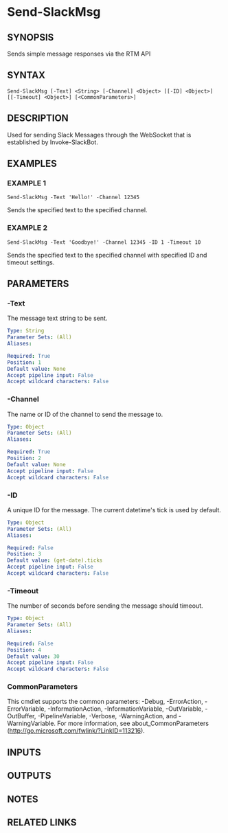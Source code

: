 # Send-SlackMsg

## SYNOPSIS
Sends simple message responses via the RTM API

## SYNTAX

```
Send-SlackMsg [-Text] <String> [-Channel] <Object> [[-ID] <Object>] [[-Timeout] <Object>] [<CommonParameters>]
```

## DESCRIPTION
Used for sending Slack Messages through the WebSocket that is established by Invoke-SlackBot.

## EXAMPLES

### EXAMPLE 1
```
Send-SlackMsg -Text 'Hello!' -Channel 12345
```

Sends the specified text to the specified channel.

### EXAMPLE 2
```
Send-SlackMsg -Text 'Goodbye!' -Channel 12345 -ID 1 -Timeout 10
```

Sends the specified text to the specified channel with specified ID and timeout settings.

## PARAMETERS

### -Text
The message text string to be sent.

```yaml
Type: String
Parameter Sets: (All)
Aliases:

Required: True
Position: 1
Default value: None
Accept pipeline input: False
Accept wildcard characters: False
```

### -Channel
The name or ID of the channel to send the message to.

```yaml
Type: Object
Parameter Sets: (All)
Aliases:

Required: True
Position: 2
Default value: None
Accept pipeline input: False
Accept wildcard characters: False
```

### -ID
A unique ID for the message.
The current datetime's tick is used by default.

```yaml
Type: Object
Parameter Sets: (All)
Aliases:

Required: False
Position: 3
Default value: (get-date).ticks
Accept pipeline input: False
Accept wildcard characters: False
```

### -Timeout
The number of seconds before sending the message should timeout.

```yaml
Type: Object
Parameter Sets: (All)
Aliases:

Required: False
Position: 4
Default value: 30
Accept pipeline input: False
Accept wildcard characters: False
```

### CommonParameters
This cmdlet supports the common parameters: -Debug, -ErrorAction, -ErrorVariable, -InformationAction, -InformationVariable, -OutVariable, -OutBuffer, -PipelineVariable, -Verbose, -WarningAction, and -WarningVariable.
For more information, see about_CommonParameters (http://go.microsoft.com/fwlink/?LinkID=113216).

## INPUTS

## OUTPUTS

## NOTES

## RELATED LINKS
